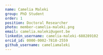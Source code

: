 ```yaml
---
name: Camelia Maleki
group: PhD Student
order: 1
position: Doctoral Researcher
photo: member-camelia-maleki.png
email: camelia.maleki@ugent.be
linkedin_username: camelia-maleki-688289102
orcid_id: 0000-0002-7818-2559
github_username: cameliamaleki
---
```

